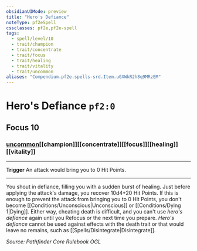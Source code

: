 ```yaml
---
obsidianUIMode: preview
title: "Hero's Defiance"
noteType: pf2eSpell
cssclasses: pf2e,pf2e-spell
tags:
  - spell/level/10
  - trait/champion
  - trait/concentrate
  - trait/focus
  - trait/healing
  - trait/vitality
  - trait/uncommon
aliases: "Compendium.pf2e.spells-srd.Item.uGXWkR2h8q9MRzEM" 
---
```

# Hero's Defiance  `pf2:0`  
## Focus 10
### [uncommon](uncommon "Uncommon Rarity Trait")[[champion]][[concentrate]][[focus]][[healing]][[vitality]]

* * * 
**Trigger** An attack would bring you to 0 Hit Points.

* * *

You shout in defiance, filling you with a sudden burst of healing. Just before applying the attack's damage, you recover 10d4+20 Hit Points. If this is enough to prevent the attack from bringing you to 0 Hit Points, you don't become [[Conditions/Unconscious|Unconscious]] or [[Conditions/Dying 1|Dying]]. Either way, cheating death is difficult, and you can't use _hero's defiance_ again until you Refocus or the next time you prepare. _Hero's defiance_ cannot be used against effects with the death trait or that would leave no remains, such as [[Spells/Disintegrate|Disintegrate]].

*Source: Pathfinder Core Rulebook*
*OGL*